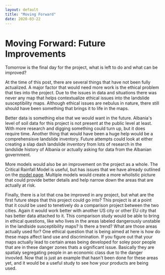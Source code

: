 ```yaml
---
layout: default
title: "Moving Forward"
date: 2020-03-22
---
```


# Moving Forward: Future Improvements

Tomorrow is the final day for the project, what is left to do and what can be improved?

At the time of this post, there are several things that have not been fully actualized. A major factor that would need more work is the ethical problem that ties into the project. Due to the issues in data and situations there was never any map that helps contextualize ethical issues into the landslide susceptibility maps. Although ethical issues are nebulus in nature, there still should have been something that brings it to life in the maps.

Better data is something else that we would want in the future. Albania's level of soil data for this project is not present at the public level at least. With more research and digging something could turn up, but it does require time. Another thing that would have been a huge help would be a comprehensisve landslide inventory. Future attempts could look at either creating a slap dash landslide inventory from lots of research in the landslide history of Albania or actually asking for data from the Albanian government. 

More models would also be an improvement on the project as a whole. The Critical Rainfall Model is useful, but has issues that we have already outlined on the [model page](https://unstable-ground-consulting.github.io/Landslide-Susceptibility/models/). Multiple models would create a more wholistic picture that could provide better details and help narrow down the areas that are actually at risk. 

Finally, there is a lot that cna be improved in any project, but what are the first future steps that this project could go into? This project is at a point that it could be used to tenetively do a comparison project between the two cities. Again it would work better with another US city or other EU city that has better data attached to it. This comparison study would be able to bring in ethical questions, like who lives in the areas labeled dangerously unstable in the landlside susceptibility maps? Is there a trend? What are those areas actually used for? One ethical question that is being aimed at here is how do these maps affect land use and discrimination. If you figure out that your maps actually lead to certain areas being developed for soley poor people that are in these danger zones thats a significant issue. Basically they are spatialy segregating people in an economic class due to the danger invovled. Now that is just an example that hasn't been done for these areas yet, and it would be a useful study to see how your products are being used.  

